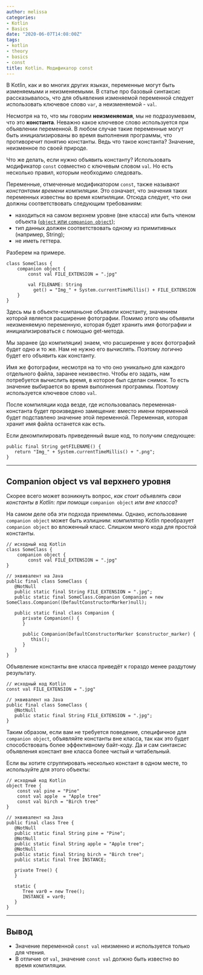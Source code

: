 ```yaml
---
author: melissa
categories:
- Kotlin
- Basics
date: "2020-06-07T14:08:00Z"
tags:
- kotlin
- theory
- basics
- const
title: Kotlin. Модификатор const
---
```


В Kotlin, как и во многих других языках, переменные могут быть изменяемыми и
неизменяемыми. В статье про базовый синтаксис рассказывалось, что для объявления
изменяемой переменной следует использовать ключевое слово `var`, а
неизменяемой - `val`.

Несмотря на то, что мы говорим **неизменяемая**, мы не подразумеваем, что это
**константа**. Неважно какое ключевое слово используется при объявлении
переменной. В любом случае такие переменные могут быть инициализированы во время
выполнения программы, что противоречит понятию константы. Ведь что такое
константа? Значение, неизменное по своей природе.

Что же делать, если нужно объявить константу? Использовать модификатор `const`
совместно с ключевым словом `val`. Но есть несколько правил, которым необходимо
следовать.

Переменные, отмеченные модификатором `const`, также называют _константами
времени компиляции_. Это означает, что значения таких переменных известны во
время компиляции. Отсюда следует, что они должны соответствовать следующим
требованиям:
- находиться на самом верхнем уровне (вне класса) или быть членом объекта
  ([`object` или `companion object`][kotlin-object-keyword]);
- тип данных должен соответствовать одному из примитивных (например, String);
- не иметь геттера.

Разберем на примере.

```
class SomeClass {
    companion object {    
        const val FILE_EXTENSION = ".jpg"    

        val FILENAME: String
          get() = "Img_" + System.currentTimeMillis() + FILE_EXTENSION
    }
}
```

Здесь мы в объекте-компаньоне объявили константу, значением которой является
расширение фотографии. Помимо этого мы объявили неизменяемую переменную, которая
будет хранить имя фотографии и инициализироваться с помощью get-метода.

Мы заранее (до компиляции) знаем, что расширение у всех фотографий будет одно и
то же. Нам не нужно его вычислять. Поэтому логично будет его объявить как
константу.

Имя же фотографии, несмотря на то что оно уникально для каждого отдельного файла,
заранее неизвестно. Чтобы его задать, нам потребуется вычислить время, в которое
был сделан снимок. То есть значение выбирается во время выполнения программы.
Поэтому используется ключевое слово `val`.

После компиляции кода везде, где использовалась переменная-константа будет
произведено замещение: вместо имени переменной будет подставлено значение этой
переменной. Переменная, которая хранит имя файла останется как есть.

Если декомпилировать приведенный выше код, то получим следующее:

```
public final String getFILENAME() {
   return "Img_" + System.currentTimeMillis() + ".png";
}
```

***

## Companion object vs val верхнего уровня

Скорее всего может возникнуть вопрос, _как стоит объявлять свои константы в Kotlin: при помощи_ `companion object` _или вне класса_?

На самом деле оба эти подхода приемлемы. Однако, использование `companion object` может быть излишним: компилятор Kotlin преобразует `companion object` во вложенный класс. Слишком много кода для простой константы.

```
// исходный код Kotlin
class SomeClass {
    companion object {    
        const val FILE_EXTENSION = ".jpg"    
}

// эквивалент на Java
public final class SomeClass {
   @NotNull
   public static final String FILE_EXTENSION = ".jpg";
   public static final SomeClass.Companion Companion = new SomeClass.Companion((DefaultConstructorMarker)null);

   public static final class Companion {
      private Companion() {
      }

      public Companion(DefaultConstructorMarker $constructor_marker) {
         this();
      }
   }
}
```

Объявление константы вне класса приведёт к гораздо менее раздутому результату.

```
// исходный код Kotlin
const val FILE_EXTENSION = ".jpg"

// эквивалент на Java
public final class SomeClass {
   @NotNull
   public static final String FILE_EXTENSION = ".jpg";
}
```

Таким образом, если вам не требуется поведение, специфичное для `companion object`, объявляйте константы вне класса, так как это будет способствовать более эффективному байт-коду. Да и сам синтаксис объявления констант вне класса более чистый и читабельный.

Если вы хотите сгруппировать несколько констант в одном месте, то используйте для этого объекты:

```
// исходный код Kotlin
object Tree {
    const val pine = "Pine"
    const val apple  = "Apple tree"
    const val birch = "Birch tree"
}

// эквивалент на Java
public final class Tree {
   @NotNull
   public static final String pine = "Pine";
   @NotNull
   public static final String apple = "Apple tree";
   @NotNull
   public static final String birch = "Birch tree";
   public static final Tree INSTANCE;

   private Tree() {
   }

   static {
      Tree var0 = new Tree();
      INSTANCE = var0;
   }
}
```

***

## Вывод
- Значение переменной `const val` неизменно и используется только для чтения.
- В отличие от `val`, значение `const val` должно быть известно во время
  компиляции.


<!-- Ссылки -->
[kotlin-object-keyword]: https://dev3java.github.io/posts/kotlin-object-keyword/ "dev3java.github.io"
